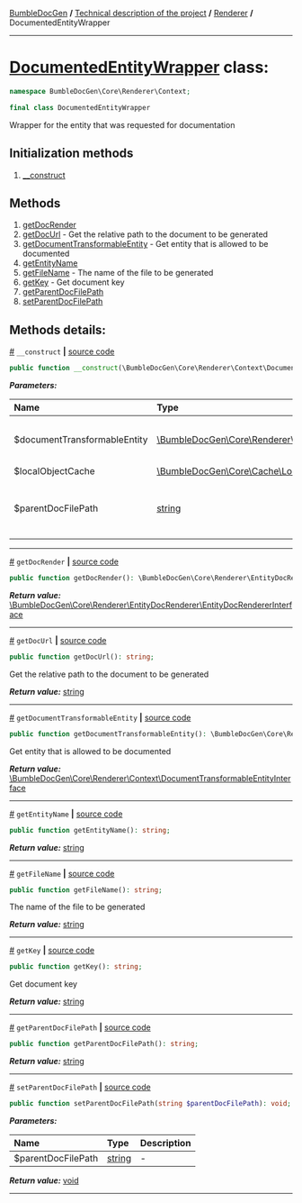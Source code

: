 [BumbleDocGen](../../../README.md) **/**
[Technical description of the project](../../readme.md) **/**
[Renderer](../readme.md) **/**
DocumentedEntityWrapper

---


# [DocumentedEntityWrapper](https://github.com/bumble-tech/bumble-doc-gen/blob/master/src/Core/Renderer/Context/DocumentedEntityWrapper.php#L14) class:

```php
namespace BumbleDocGen\Core\Renderer\Context;

final class DocumentedEntityWrapper
```
Wrapper for the entity that was requested for documentation

## Initialization methods

1. [__construct](#m-construct) 
## Methods

1. [getDocRender](#mgetdocrender) 
1. [getDocUrl](#mgetdocurl) - Get the relative path to the document to be generated
1. [getDocumentTransformableEntity](#mgetdocumenttransformableentity) - Get entity that is allowed to be documented
1. [getEntityName](#mgetentityname) 
1. [getFileName](#mgetfilename) - The name of the file to be generated
1. [getKey](#mgetkey) - Get document key
1. [getParentDocFilePath](#mgetparentdocfilepath) 
1. [setParentDocFilePath](#msetparentdocfilepath) 

## Methods details:

<a name="m-construct" href="#m-construct">#</a> `__construct`  **|** [source code](https://github.com/bumble-tech/bumble-doc-gen/blob/master/src/Core/Renderer/Context/DocumentedEntityWrapper.php#L20)
```php
public function __construct(\BumbleDocGen\Core\Renderer\Context\DocumentTransformableEntityInterface $documentTransformableEntity, \BumbleDocGen\Core\Cache\LocalCache\LocalObjectCache $localObjectCache, string $parentDocFilePath);
```

***Parameters:***

| Name | Type | Description |
|:-|:-|:-|
$documentTransformableEntity | [\BumbleDocGen\Core\Renderer\Context\DocumentTransformableEntityInterface](https://github.com/bumble-tech/bumble-doc-gen/blob/master/src/Core/Renderer/Context/DocumentTransformableEntityInterface.php) | An entity that is allowed to be documented |
$localObjectCache | [\BumbleDocGen\Core\Cache\LocalCache\LocalObjectCache](https://github.com/bumble-tech/bumble-doc-gen/blob/master/src/Core/Cache/LocalCache/LocalObjectCache.php) | - |
$parentDocFilePath | [string](https://www.php.net/manual/en/language.types.string.php) | The file in which the documentation of the entity was requested |

---

<a name="mgetdocrender" href="#mgetdocrender">#</a> `getDocRender`  **|** [source code](https://github.com/bumble-tech/bumble-doc-gen/blob/master/src/Core/Renderer/Context/DocumentedEntityWrapper.php#L27)
```php
public function getDocRender(): \BumbleDocGen\Core\Renderer\EntityDocRenderer\EntityDocRendererInterface;
```

***Return value:*** [\BumbleDocGen\Core\Renderer\EntityDocRenderer\EntityDocRendererInterface](https://github.com/bumble-tech/bumble-doc-gen/blob/master/src/Core/Renderer/EntityDocRenderer/EntityDocRendererInterface.php)

---

<a name="mgetdocurl" href="#mgetdocurl">#</a> `getDocUrl`  **|** [source code](https://github.com/bumble-tech/bumble-doc-gen/blob/master/src/Core/Renderer/Context/DocumentedEntityWrapper.php#L88)
```php
public function getDocUrl(): string;
```
Get the relative path to the document to be generated

***Return value:*** [string](https://www.php.net/manual/en/language.types.string.php)

---

<a name="mgetdocumenttransformableentity" href="#mgetdocumenttransformableentity">#</a> `getDocumentTransformableEntity`  **|** [source code](https://github.com/bumble-tech/bumble-doc-gen/blob/master/src/Core/Renderer/Context/DocumentedEntityWrapper.php#L80)
```php
public function getDocumentTransformableEntity(): \BumbleDocGen\Core\Renderer\Context\DocumentTransformableEntityInterface;
```
Get entity that is allowed to be documented

***Return value:*** [\BumbleDocGen\Core\Renderer\Context\DocumentTransformableEntityInterface](https://github.com/bumble-tech/bumble-doc-gen/blob/master/src/Core/Renderer/Context/DocumentTransformableEntityInterface.php)

---

<a name="mgetentityname" href="#mgetentityname">#</a> `getEntityName`  **|** [source code](https://github.com/bumble-tech/bumble-doc-gen/blob/master/src/Core/Renderer/Context/DocumentedEntityWrapper.php#L40)
```php
public function getEntityName(): string;
```

***Return value:*** [string](https://www.php.net/manual/en/language.types.string.php)

---

<a name="mgetfilename" href="#mgetfilename">#</a> `getFileName`  **|** [source code](https://github.com/bumble-tech/bumble-doc-gen/blob/master/src/Core/Renderer/Context/DocumentedEntityWrapper.php#L72)
```php
public function getFileName(): string;
```
The name of the file to be generated

***Return value:*** [string](https://www.php.net/manual/en/language.types.string.php)

---

<a name="mgetkey" href="#mgetkey">#</a> `getKey`  **|** [source code](https://github.com/bumble-tech/bumble-doc-gen/blob/master/src/Core/Renderer/Context/DocumentedEntityWrapper.php#L35)
```php
public function getKey(): string;
```
Get document key

***Return value:*** [string](https://www.php.net/manual/en/language.types.string.php)

---

<a name="mgetparentdocfilepath" href="#mgetparentdocfilepath">#</a> `getParentDocFilePath`  **|** [source code](https://github.com/bumble-tech/bumble-doc-gen/blob/master/src/Core/Renderer/Context/DocumentedEntityWrapper.php#L96)
```php
public function getParentDocFilePath(): string;
```

***Return value:*** [string](https://www.php.net/manual/en/language.types.string.php)

---

<a name="msetparentdocfilepath" href="#msetparentdocfilepath">#</a> `setParentDocFilePath`  **|** [source code](https://github.com/bumble-tech/bumble-doc-gen/blob/master/src/Core/Renderer/Context/DocumentedEntityWrapper.php#L101)
```php
public function setParentDocFilePath(string $parentDocFilePath): void;
```

***Parameters:***

| Name | Type | Description |
|:-|:-|:-|
$parentDocFilePath | [string](https://www.php.net/manual/en/language.types.string.php) | - |

***Return value:*** [void](https://www.php.net/manual/en/language.types.void.php)

---

